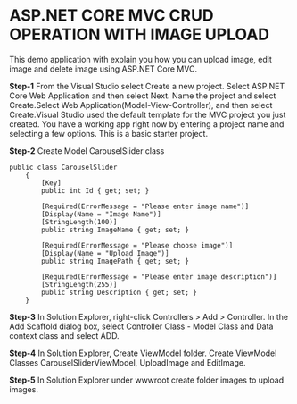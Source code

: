 # ASP.NET CORE MVC CRUD OPERATION WITH IMAGE UPLOAD

This demo application with explain you how you can upload image, edit image and delete image using ASP.NET Core MVC.

**Step-1** From the Visual Studio select Create a new project. Select ASP.NET Core Web Application and then select Next. Name the project and select Create.Select Web Application(Model-View-Controller), and then select Create.Visual Studio used the default template for the MVC project you just created. You have a working app right now by entering a project name and selecting a few options. This is a basic starter project.

**Step-2** Create Model CarouselSlider class
```
public class CarouselSlider
    {
        [Key]
        public int Id { get; set; }

        [Required(ErrorMessage = "Please enter image name")]
        [Display(Name = "Image Name")]
        [StringLength(100)]
        public string ImageName { get; set; }

        [Required(ErrorMessage = "Please choose image")]
        [Display(Name = "Upload Image")]
        public string ImagePath { get; set; }

        [Required(ErrorMessage = "Please enter image description")]
        [StringLength(255)]
        public string Description { get; set; }
    }
```
**Step-3** In Solution Explorer, right-click Controllers > Add > Controller. In the Add Scaffold dialog box, select Controller Class - Model Class and Data context class  and select ADD.

**Step-4** In Solution Explorer, Create ViewModel folder. Create ViewModel Classes CarouselSliderViewModel, UploadImage and EditImage.

**Step-5** In Solution Explorer under wwwroot create folder images to upload images. 



